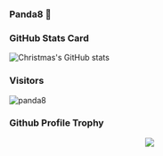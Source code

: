 ### Panda8 👋
### GitHub Stats Card
![Christmas's GitHub stats](https://github-readme-stats.vercel.app/api?username=pandasec888&show_icons=true&theme=tokyonight)
### Visitors
![panda8](https://profile-counter.glitch.me/pandasec888/count.svg)
### Github Profile Trophy
<div align="center"> <img src="https://github-profile-trophy.vercel.app/?username=pandasec888" /> </div>

